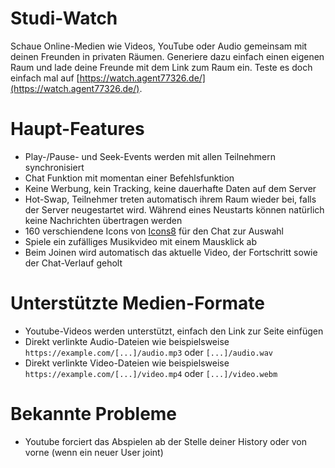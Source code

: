 # Studi-Watch
Schaue Online-Medien wie Videos, YouTube oder Audio gemeinsam mit deinen Freunden in privaten Räumen.
Generiere dazu einfach einen eigenen Raum und lade deine Freunde mit dem Link zum Raum ein.
Teste es doch einfach mal auf [https://watch.agent77326.de/](https://watch.agent77326.de/).

# Haupt-Features
- Play-/Pause- und Seek-Events werden mit allen Teilnehmern synchronisiert
- Chat Funktion mit momentan einer Befehlsfunktion
- Keine Werbung, kein Tracking, keine dauerhafte Daten auf dem Server
- Hot-Swap, Teilnehmer treten automatisch ihrem Raum wieder bei, falls der Server neugestartet wird.
Während eines Neustarts können natürlich keine Nachrichten übertragen werden
- 160 verschiendene Icons von [Icons8](https://icons8.com/) für den Chat zur Auswahl
- Spiele ein zufälliges Musikvideo mit einem Mausklick ab
- Beim Joinen wird automatisch das aktuelle Video, der Fortschritt sowie der Chat-Verlauf geholt

# Unterstützte Medien-Formate
- Youtube-Videos werden unterstützt, einfach den Link zur Seite einfügen
- Direkt verlinkte Audio-Dateien wie beispielsweise `https://example.com/[...]/audio.mp3` oder `[...]/audio.wav`
- Direkt verlinkte Video-Dateien wie beispielsweise `https://example.com/[...]/video.mp4` oder `[...]/video.webm`

# Bekannte Probleme
- Youtube forciert das Abspielen ab der Stelle deiner History oder von vorne (wenn ein neuer User joint)
